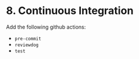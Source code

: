 # 8. Continuous Integration

Add the following github actions:

- `pre-commit`
- `reviewdog`
- `test`
